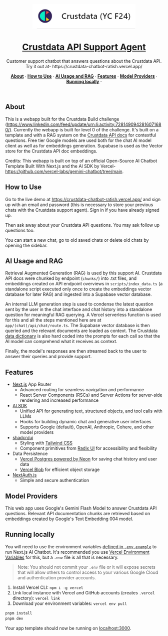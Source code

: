 <div align="center">
  <a href="https://crustdata.com/">
    <img alt="Crustdata (YC 24)" src="image.png">
    <h1 align="center">Crustdata API Support Agent</h1>
  </a>
</div>

<p align="center">
  Customer support chatbot that answers questions about the Crustdata API. Try it out at- https://crustdata-chatbot-ratish.vercel.app/
</p>

<p align="center">
  <a href="#about"><strong>About</strong></a> ·
  <a href="#how-to-use"><strong>How to Use</strong></a> ·
  <a href="#ai-usage-and-rag"><strong>AI Usage and RAG</strong></a> ·
  <a href="#features"><strong>Features</strong></a> ·
  <a href="#model-providers"><strong>Model Providers</strong></a> ·
  <a href="#running-locally"><strong>Running locally</strong></a> ·
</p>
<br/>

## About 

This is a webapp built for the Crustdata Build challenge (https://www.linkedin.com/feed/update/urn:li:activity:7281490942816071680/). Currently the webapp is built for level 0 of the challenge. It's built on a template and with a RAG system on the [Crustdata API docs](https://crustdata.notion.site/Crustdata-Discovery-And-Enrichment-API-c66d5236e8ea40df8af114f6d447ab48#53274edf0e9442d1a64091b213d689c2) for contextful questions. Free tier Google models are used both for the chat AI model client as well as for embeddings generation. Supabase is used as the Vector store for the Crustdata API doc embeddings. 

Credits: This webapp is built on top of an official Open-Source AI Chatbot Template Built With Next.js and the AI SDK by Vercel- https://github.com/vercel-labs/gemini-chatbot/tree/main. 

## How to Use 

Go to the live demo at https://crustdata-chatbot-ratish.vercel.app/ and sign up with an email and password (this is necessary to store your previous chats with the Crustdata support agent). Sign in if you have already signed up. 

Then ask away about your Crustdata API questions. You may ask follow up questions too. 

You can start a new chat, go to old saved chats or delete old chats by opening the sidebar. 

## AI Usage and RAG

Retrieval Augmented Generation (RAG) is used by this support AI. Crustdata API docs were chunked by endpoint (`chunks/`) into .txt files, and embeddings created on API endpoint overviews in `scripts/index_data.ts` (a standalone script executed only once to create the embeddings vector database for later RAG) and ingested into a Supabase vector database. 

An internal LLM generation step is used to condense the latest question sent by the user in the chat interface and chat history into a standalone question for meaningful RAG querying. A Vercel serverless function is used for this and all the steps mentioned here are at `app/(chat)/api/chat/route.ts`. The Supabase vector database is then queried and the relevant documents are loaded as context. The Crustdata [data dictionary](https://crustdata.notion.site/Crustdata-Data-Dictionary-c265aa415fda41cb871090cbf7275922) is also hard coded into the prompts for each call so that the AI model can comprehend what it receives as context. 

Finally, the model's responses are then streamed back to the user to answer their queries and provide support. 

## Features

- [Next.js](https://nextjs.org) App Router
  - Advanced routing for seamless navigation and performance
  - React Server Components (RSCs) and Server Actions for server-side rendering and increased performance
- [AI SDK](https://sdk.vercel.ai/docs)
  - Unified API for generating text, structured objects, and tool calls with LLMs
  - Hooks for building dynamic chat and generative user interfaces
  - Supports Google (default), OpenAI, Anthropic, Cohere, and other model providers
- [shadcn/ui](https://ui.shadcn.com)
  - Styling with [Tailwind CSS](https://tailwindcss.com)
  - Component primitives from [Radix UI](https://radix-ui.com) for accessibility and flexibility
- Data Persistence
  - [Vercel Postgres powered by Neon](https://vercel.com/storage/postgres) for saving chat history and user data
  - [Vercel Blob](https://vercel.com/storage/blob) for efficient object storage
- [NextAuth.js](https://github.com/nextauthjs/next-auth)
  - Simple and secure authentication

## Model Providers

This web app uses Google's Gemini Flash Model to answer Crustdata API questions. Relevant API documentation chunks are retrieved based on embeddings created by Google's Text Embedding 004 model. 

## Running locally

You will need to use the environment variables [defined in `.env.example`](.env.example) to run Next.js AI Chatbot. It's recommended you use [Vercel Environment Variables](https://vercel.com/docs/projects/environment-variables) for this, but a `.env` file is all that is necessary.

> Note: You should not commit your `.env` file or it will expose secrets that will allow others to control access to your various Google Cloud and authentication provider accounts.

1. Install Vercel CLI: `npm i -g vercel`
2. Link local instance with Vercel and GitHub accounts (creates `.vercel` directory): `vercel link`
3. Download your environment variables: `vercel env pull`

```bash
pnpm install
pnpm dev
```

Your app template should now be running on [localhost:3000](http://localhost:3000/).
